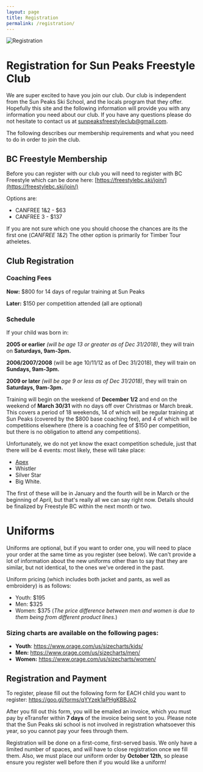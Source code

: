 ```yaml
---
layout: page
title: Registration
permalink: /registration/
---
```


<img src="{{ site.baseurl }}/assets/registration.jpg" title="Registration" class="profile">

# Registration for Sun Peaks Freestyle Club
We are super excited to have you join our club.  Our club is independent from the Sun Peaks
Ski School, and the locals program that they offer.  Hopefully this site and the following information
will provide you with any information you need about our club.  If you have any questions please do not hesitate to 
contact us at <sunpeaksfreestyleclub@gmail.com>.  

The following describes our membership requirements and what you need to do in order to join the club.  

## BC Freestyle Membership
Before you can register with our club you will need to register with BC 
Freestyle which can be done here: 
[https://freestylebc.ski/join/](https://freestylebc.ski/join/)

Options are:
  * CANFREE 1&2 - $63 
  * CANFREE 3   - $137
  
If you are not sure which one you should choose the chances are its the first one (_CANFREE 1&2_)  The other option is 
primarily for Timber Tour atheletes.


## Club Registration

### Coaching Fees

**Now:** $800 for 14 days of regular training at Sun Peaks

**Later:** $150 per competition attended (all are optional)

### Schedule

If your child was born in:

 **2005 or earlier** *(will be age 13 or greater as of Dec 31/2018)*, they will train on **Saturdays, 9am-3pm.**


**2006/2007/2008** (will be age 10/11/12 as of Dec 31/2018), they will train on **Sundays, 9am-3pm.**


**2009 or later** *(will be age 9 or less as of Dec 31/2018)*, they will train on **Saturdays, 9am-3pm.**



Training will begin on the weekend of **December 1/2** and end on the weekend of **March 30/31** with no days off over Christmas or March break.  This covers a period of 18 weekends, 14 of which will be regular training at Sun Peaks (covered by the $800 base coaching fee), and 4 of which will be competitions elsewhere (there is a coaching fee of $150 per competition, but there is no obligation to attend any competitions).

Unfortunately, we do not yet know the exact competition schedule, just that there will be 4 events: most likely, these will take place:
  - [Apex](https://freestylebc.ski/event/timber-tour-apex-2019/)
  - Whistler
  - Silver Star
  - Big White.  

The first of these will be in January and the fourth will be in March or the beginning of April, but that's really all we can say right now.  Details should be finalized by Freestyle BC within the next month or two.

# Uniforms

Uniforms are optional, but if you want to order one, you will need to place your order at the same time as you register (see below).  We can't provide a lot of information about the new uniforms other than to say that they are similar, but not identical, to the ones we've ordered in the past.  

Uniform pricing (which includes both jacket and pants, as well as embroidery) is as follows:
 - Youth: $195
 - Men: $325
 - Women: $375
(*The price difference between men and women is due to them being from different product lines.*)

### Sizing charts are available on the following pages:

  - **Youth**: <https://www.orage.com/us/sizecharts/kids/>
  - **Men:** <https://www.orage.com/us/sizecharts/men/>
  - **Women:** <https://www.orage.com/us/sizecharts/women/>

## Registration and Payment

To register, please fill out the following form for EACH child you want to register:
<https://goo.gl/forms/qYYzek1aPHgKBBJo2>

After you fill out this form, you will be emailed an invoice, which you must pay by eTransfer within **7 days** of the invoice being sent to you.  Please note that the Sun Peaks ski school is not involved in registration whatsoever this year, so you cannot pay your fees through them.

Registration will be done on a first-come, first-served basis.  We only have a limited number of spaces, and will have to close registration once we fill them.  Also, we must place our uniform order by **October 12th**, so please ensure you register well before then if you would like a uniform!


